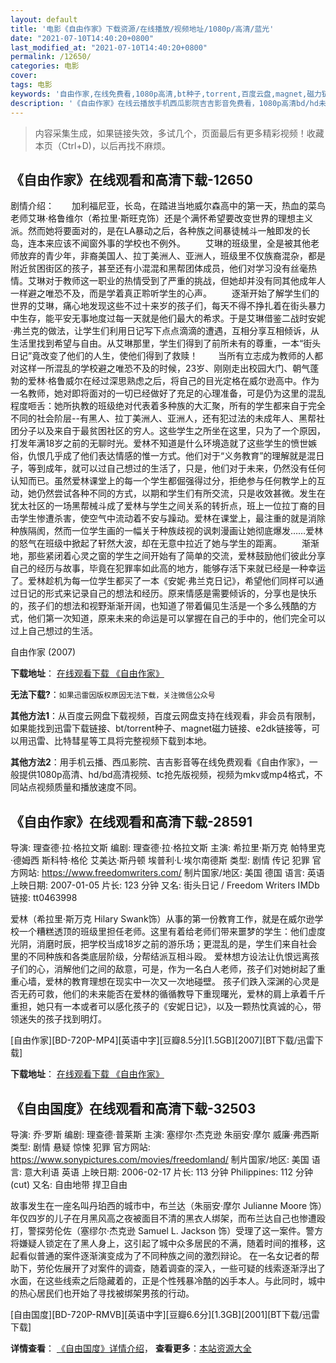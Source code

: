 ```yaml
---
layout: default
title: '电影《自由作家》下载资源/在线播放/视频地址/1080p/高清/蓝光'
date: "2021-07-10T14:40:20+0800"
last_modified_at: "2021-07-10T14:40:20+0800"
permalink: /12650/
categories: 电影
cover:
tags: 电影
keywords: '自由作家,在线免费看,1080p高清,bt种子,torrent,百度云盘,magnet,磁力链,迅雷下载资源'
description: '《自由作家》在线云播放手机西瓜影院吉吉影音免费看，1080p高清bd/hd未删减完整版和tc抢先枪版，mkv/mp4格式，附带bt/torrent种子、magnet/磁力链、百度云盘、网盘资源迅雷下载链接'
---
```


>内容采集生成，如果链接失效，多试几个，页面最后有更多精彩视频！收藏本页（Ctrl+D)，以后再找不麻烦。


## 《自由作家》在线观看和高清下载-12650

剧情介绍：　　加利福尼亚，长岛，在踏进当地威尔森高中的第一天，热血的菜鸟老师艾琳·格鲁维尔（希拉里·斯旺克饰）还是个满怀希望要改变世界的理想主义派。然而她将要面对的，是在LA暴动之后，各种族之间暴徒械斗一触即发的长岛，连本来应该不闻窗外事的学校也不例外。 　　艾琳的班级里，全是被其他老师放弃的青少年，非裔美国人、拉丁美洲人、亚洲人，班级里不仅族裔混杂，都是附近贫困街区的孩子，甚至还有小混混和黑帮团体成员，他们对学习没有丝毫热情。艾琳对于教师这一职业的热情受到了严重的挑战，但她却并没有同其他成年人一样避之唯恐不及，而是学着真正聆听学生的心声。 　　逐渐开始了解学生们的世界的艾琳，痛心地发现这些不过十来岁的孩子们，每天不得不挣扎着在街头暴力中生存，能平安无事地度过每一天就是他们最大的希求。于是艾琳借鉴二战时安妮·弗兰克的做法，让学生们利用日记写下点点滴滴的遭遇，互相分享互相倾诉，从生活里找到希望与自由。从艾琳那里，学生们得到了前所未有的尊重，一本“街头日记”竟改变了他们的人生，使他们得到了救赎！ 　　当所有立志成为教师的人都对这样一所混乱的学校避之唯恐不及的时候，23岁、刚刚走出校园大门、朝气蓬勃的爱林·格鲁威尔在经过深思熟虑之后，将自己的目光定格在威尔逊高中。作为一名教师，她对即将面对的一切已经做好了充足的心理准备，可是仍为这里的混乱程度咂舌：她所执教的班级绝对代表着多种族的大汇聚，所有的学生都来自于完全不同的社会阶层--有黑人、拉丁美洲人、亚洲人，还有犯过法的未成年人、黑帮社团分子以及来自于最贫困社区的穷人。这些学生之所坐在这里，只为了一个原因，打发年满18岁之前的无聊时光。爱林不知道是什么环境造就了这些学生的愤世嫉俗，仇恨几乎成了他们表达情感的惟一方式。他们对于“义务教育”的理解就是混日子，等到成年，就可以过自己想过的生活了，只是，他们对于未来，仍然没有任何认知而已。虽然爱林课堂上的每一个学生都倔强得过分，拒绝参与任何教学上的互动，她仍然尝试各种不同的方式，以期和学生们有所交流，只是收效甚微。发生在犹太社区的一场黑帮械斗成了爱林与学生之间关系的转折点，班上一位拉丁裔的目击学生惨遭杀害，使空气中流动着不安与躁动。爱林在课堂上，最注重的就是消除种族隔阂，然而一位学生画的一幅关于种族歧视的讽刺漫画让她彻底爆发……爱林的怒气在班级中掀起了轩然大波，却在无意中拉近了她与学生的距离。 　　渐渐地，那些紧闭着心灵之窗的学生之间开始有了简单的交流，爱林鼓励他们彼此分享自己的经历与故事，毕竟在犯罪率如此高的地方，能够存活下来就已经是一种幸运了。爱林趁机为每一位学生都买了一本《安妮·弗兰克日记》，希望他们同样可以通过日记的形式来记录自己的想法和经历。原来情感是需要倾诉的，分享也是快乐的，孩子们的想法和视野渐渐开阔，也知道了带着偏见生活是一个多么残酷的方式，他们第一次知道，原来未来的命运是可以掌握在自己的手中的，他们完全可以过上自己想过的生活。


自由作家 (2007)

**下载地址**： [在线观看下载 《自由作家》](https://www.btbtdy.me/btdy/dy6692.html) 


**无法下载?**：`如果迅雷因版权原因无法下载，关注微信公众号 `

**其他方法1**：从百度云网盘下载视频，百度云网盘支持在线观看，非会员有限制，如果能找到迅雷下载链接、bt/torrent种子、magnet磁力链接、e2dk链接等，可以用迅雷、比特彗星等工具将完整视频下载到本地。

**其他方法2**：用手机云播、西瓜影院、吉吉影音等在线免费观看《自由作家》，一般提供1080p高清、hd/bd高清视频、tc抢先版视频，视频为mkv或mp4格式，不同站点视频质量和播放速度不同。


## 《自由作家》在线观看和高清下载-28591

导演: 理查德·拉·格拉文斯 编剧: 理查德·拉·格拉文斯 主演: 希拉里·斯万克 帕特里克·德姆西 斯科特·格伦 艾美达·斯丹顿 埃普利·L·埃尔南德斯 类型: 剧情 传记 犯罪 官方网站: https://www.freedomwriters.com/ 制片国家/地区: 美国 德国 语言: 英语 上映日期: 2007-01-05 片长: 123 分钟 又名: 街头日记 / Freedom Writers IMDb链接: tt0463998

爱林（希拉里·斯万克 Hilary Swank饰）从事的第一份教育工作，就是在威尔逊学校一个糟糕透顶的班级里担任老师。这里有着给老师们带来噩梦的学生：他们虚度光阴，消磨时辰，把学校当成18岁之前的游乐场；更混乱的是，学生们来自社会里的不同种族和各类底层阶级，分帮结派互相斗殴。 爱林想方设法让仇恨远离孩子们的心，消解他们之间的敌意，可是，作为一名白人老师，孩子们对她树起了重重心墙，爱林的教育理想在现实中一次又一次地碰壁。 孩子们跌入深渊的心灵是否无药可救，他们的未来能否在爱林的循循教导下重现曙光，爱林的肩上承着千斤重担，她只有一本或者可以感化孩子的《安妮日记》，以及一颗热忱真诚的心，带领迷失的孩子找到明灯。


[自由作家][BD-720P-MP4][英语中字][豆瓣8.5分][1.5GB][2007][BT下载/迅雷下载]

**下载地址**： [在线观看下载 《自由作家》](https://www.btdx8.com/torrent/freedom_writers_2007.html) 


## 《自由国度》在线观看和高清下载-32503

导演: 乔·罗斯 编剧: 理查德·普莱斯 主演: 塞缪尔·杰克逊 朱丽安·摩尔 威廉·弗西斯 类型: 剧情 悬疑 惊悚 犯罪 官方网站: https://www.sonypictures.com/movies/freedomland/ 制片国家/地区: 美国 语言: 意大利语 英语 上映日期: 2006-02-17 片长: 113 分钟 Philippines: 112 分钟(cut) 又名: 自由地带 捍卫自由

故事发生在一座名叫丹珀西的城市中，布兰达（朱丽安·摩尔 Julianne Moore 饰）年仅四岁的儿子在月黑风高之夜被面目不清的黑衣人绑架，而布兰达自己也惨遭殴打，警探劳伦佐（塞缪尔·杰克逊 Samuel L. Jackson 饰）受理了这一案件。警方将嫌疑人锁定在了黑人身上，这引起了城中众多居民的不满，随着时间的推移，这起看似普通的案件逐渐演变成为了不同种族之间的激烈辩论。 在一名女记者的帮助下，劳伦佐展开了对案件的调查，随着调查的深入，一些可疑的线索逐渐浮出了水面，在这些线索之后隐藏着的，正是个性残暴冷酷的凶手本人。与此同时，城中的热心居民们也开始了寻找被绑架男孩的行动。


[自由国度][BD-720P-RMVB][英语中字][豆瓣6.6分][1.3GB][2001][BT下载/迅雷下载]

**详情查看**： [《自由国度》详情介绍](/movie/32503/)， **查看更多**：[本站资源大全](/movie/t/all/)

